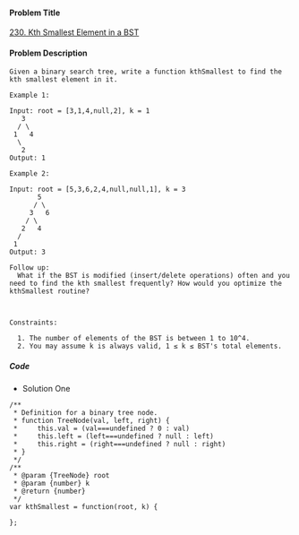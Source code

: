 #### Problem Title
[230. Kth Smallest Element in a BST](https://leetcode.com/problems/kth-smallest-element-in-a-bst/)
#### Problem Description
```
Given a binary search tree, write a function kthSmallest to find the kth smallest element in it.

Example 1:

Input: root = [3,1,4,null,2], k = 1
   3
  / \
 1   4
  \
   2
Output: 1

Example 2:

Input: root = [5,3,6,2,4,null,null,1], k = 3
       5
      / \
     3   6
    / \
   2   4
  /
 1
Output: 3

Follow up:
  What if the BST is modified (insert/delete operations) often and you need to find the kth smallest frequently? How would you optimize the kthSmallest routine?

 

Constraints:

  1. The number of elements of the BST is between 1 to 10^4.
  2. You may assume k is always valid, 1 ≤ k ≤ BST's total elements.
```
##### Code

- Solution One
```
/**
 * Definition for a binary tree node.
 * function TreeNode(val, left, right) {
 *     this.val = (val===undefined ? 0 : val)
 *     this.left = (left===undefined ? null : left)
 *     this.right = (right===undefined ? null : right)
 * }
 */
/**
 * @param {TreeNode} root
 * @param {number} k
 * @return {number}
 */
var kthSmallest = function(root, k) {
    
};
```
